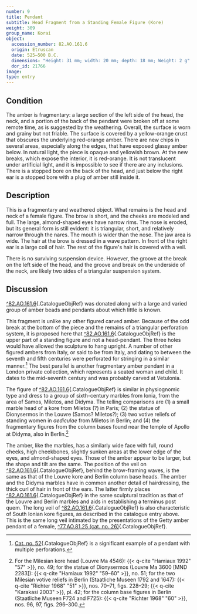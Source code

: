 ```yaml
---
number: 9
title: Pendant
subtitle: Head Fragment from a Standing Female Figure (Kore)
weight: 309
group_name: Korai
object:
  accession_number: 82.AO.161.6
  origin: Etruscan
  date: 525–500 B.C.
  dimensions: "Height: 31 mm; width: 20 mm; depth: 18 mm; Weight: 2 g"
  dor_id: 21766
image:
type: entry
---
```


## Condition

The amber is fragmentary: a large section of the left side of the head, the neck, and a portion of the back of the pendant were broken off at some remote time, as is suggested by the weathering. Overall, the surface is worn and grainy but not friable. The surface is covered by a yellow-orange crust that obscures the underlying red-orange amber. There are new chips in several areas, especially along the edges, that have exposed glassy amber below. In natural light, the piece is opaque and yellowish brown. At the new breaks, which expose the interior, it is red-orange. It is not translucent under artificial light, and it is impossible to see if there are any inclusions. There is a stopped bore on the back of the head, and just below the right ear is a stopped bore with a plug of amber still inside it.

## Description

This is a fragmentary and weathered object. What remains is the head and neck of a female figure. The brow is short, and the cheeks are modeled and full. The large, almond-shaped eyes have narrow rims. The nose is eroded, but its general form is still evident: it is triangular, short, and relatively narrow through the nares. The mouth is wider than the nose. The jaw area is wide. The hair at the brow is dressed in a wave pattern. In front of the right ear is a large coil of hair. The rest of the figure's hair is covered with a veil.

There is no surviving suspension device. However, the groove at the break on the left side of the head, and the groove and break on the underside of the neck, are likely two sides of a triangular suspension system.

## Discussion

[^82.AO.161.6](#cat-82.AO.161.6){.CatalogueObjRef} was donated along with a large and varied group of amber beads and pendants about which little is known.

This fragment is unlike any other figured carved amber. Because of the odd break at the bottom of the piece and the remains of a triangular perforation system, it is proposed here that [^82.AO.161.6](#cat-82.AO.161.6){.CatalogueObjRef} is the upper part of a standing figure and not a head-pendant. The three holes would have allowed the sculpture to hang upright. A number of other figured ambers from Italy, or said to be from Italy, and dating to between the seventh and fifth centuries were perforated for stringing in a similar manner.[^1] The best parallel is another fragmentary amber pendant in a London private collection, which represents a seated woman and child. It dates to the mid-seventh century and was probably carved at Vetulonia.

The figure of [^82.AO.161.6](#cat-82.AO.161.6){.CatalogueObjRef} is similar in physiognomic type and dress to a group of sixth-century marbles from Ionia, from the area of Samos, Miletos, and Didyma. The telling comparisons are (1) a small marble head of a kore from Miletos (?) in Paris; (2) the statue of Dionysermos in the Louvre (Samos? Miletos?); (3) two votive reliefs of standing women in *aediculae* from Miletos in Berlin; and (4) the fragmentary figures from the column bases found near the temple of Apollo at Didyma, also in Berlin.[^2]

The amber, like the marbles, has a similarly wide face with full, round cheeks, high cheekbones, slightly sunken areas at the lower edge of the eyes, and almond-shaped eyes. Those of the amber appear to be larger, but the shape and tilt are the same. The position of the veil on [^82.AO.161.6](#cat-82.AO.161.6){.CatalogueObjRef}, behind the brow-framing waves, is the same as that of the Louvre kore and Berlin column base heads. The amber and the Didyma marbles have in common another detail of hairdressing, the thick curl of hair in front of the ears. The latter firmly places [^82.AO.161.6](#cat-82.AO.161.6){.CatalogueObjRef} in the same sculptural tradition as that of the Louvre and Berlin marbles and aids in establishing a terminus post quem. The long veil of [^82.AO.161.6](#cat-82.AO.161.6){.CatalogueObjRef} is also characteristic of South Ionian kore figures, as described in the catalogue entry above. This is the same long veil intimated by the presentations of the Getty amber pendant of a female, [^77.AO.81.25 (cat. no. 26)](#cat-77.AO.81.25){.CatalogueObjRef}.


[^1]: [Cat. no. 52](#cat-77.AO.81.12){.CatalogueObjRef} is a significant example of a pendant with multiple perforations.

[^2]: For the Milesian kore head (Louvre Ma 4546): {{< q-cite "Hamiaux 1992" "57" >}}, no. 49; for the statue of Dionysermos (Louvre Ma 3600 [MND 2283]): {{< q-cite "Hamiaux 1992" "59–60" >}}, no. 51; for the two Milesian votive reliefs in Berlin (Staatliche Museen 1792 and 1647): {{< q-cite "Richter 1968" "51" >}}, nos. 70–71, figs. 228–29; {{< q-cite "Karakasi 2003" >}}, pl. 42; for the column base figures in Berlin (Staatliche Museen F724 and F725): {{< q-cite "Richter 1968" "60" >}}, nos. 96, 97, figs. 296–300.
